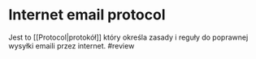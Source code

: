 # Internet email protocol
Jest to [[Protocol|protokół]] który określa zasady i reguły do poprawnej wysyłki emaili przez internet. #review